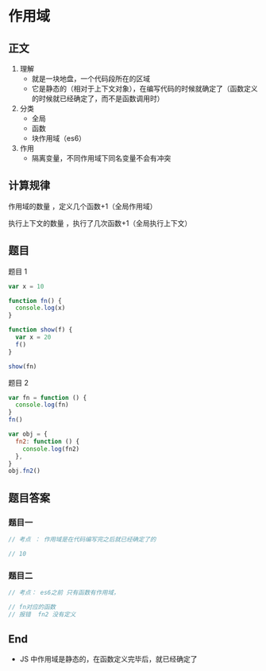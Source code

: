 # 作用域

## 正文

1. 理解
   - 就是一块地盘，一个代码段所在的区域
   - 它是静态的（相对于上下文对象），在编写代码的时候就确定了（函数定义的时候就已经确定了，而不是函数调用时）
2. 分类
   - 全局
   - 函数
   - 块作用域（es6）
3. 作用
   - 隔离变量，不同作用域下同名变量不会有冲突

## 计算规律

作用域的数量 ，定义几个函数+1（全局作用域）

执行上下文的数量 ，执行了几次函数+1（全局执行上下文）

## 题目

题目 1

```js
var x = 10

function fn() {
  console.log(x)
}

function show(f) {
  var x = 20
  f()
}

show(fn)
```

题目 2

```js
var fn = function () {
  console.log(fn)
}
fn()

var obj = {
  fn2: function () {
    console.log(fn2)
  },
}
obj.fn2()
```

## 题目答案

### 题目一

```js
// 考点 ： 作用域是在代码编写完之后就已经确定了的

// 10
```

### 题目二

```js
// 考点： es6之前 只有函数有作用域，

// fn对应的函数
// 报错  fn2 没有定义
```

## End

- JS 中作用域是静态的，在函数定义完毕后，就已经确定了
